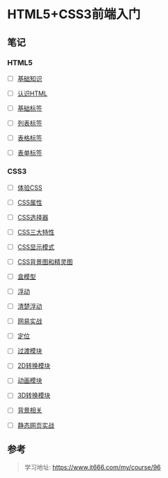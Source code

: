 

# HTML5+CSS3前端入门

## 笔记

### HTML5

- [ ] [基础知识](知播渔学习笔记/知播渔-李南江-01从零玩转HTML5+CSS3精讲1/01-基础知识.md)
- [ ] [认识HTML](知播渔学习笔记/知播渔-李南江-01从零玩转HTML5+CSS3精讲1/02-认识HTML.md)
- [ ] [基础标签](知播渔学习笔记/知播渔-李南江-01从零玩转HTML5+CSS3精讲1/03-基础标签.md)
- [ ] [列表标签](知播渔学习笔记/知播渔-李南江-01从零玩转HTML5+CSS3精讲1/04-列表标签.md)
- [ ] [表格标签](知播渔学习笔记/知播渔-李南江-01从零玩转HTML5+CSS3精讲1/05-表格标签.md)
- [ ] [表单标签](知播渔学习笔记/知播渔-李南江-01从零玩转HTML5+CSS3精讲1/06-表单标签.md)



### CSS3

- [ ] [体验CSS](知播渔学习笔记/知播渔-李南江-01从零玩转HTML5+CSS3精讲1/07-体验CSS.md)
- [ ] [CSS属性](知播渔学习笔记/知播渔-李南江-01从零玩转HTML5+CSS3精讲1/08-CSS属性.md)
- [ ] [CSS选择器](知播渔学习笔记/知播渔-李南江-01从零玩转HTML5+CSS3精讲1/09-CSS选择器.md)
- [ ] [CSS三大特性](知播渔学习笔记/知播渔-李南江-01从零玩转HTML5+CSS3精讲1/10-CSS三大特性.md)
- [ ] [CSS显示模式](知播渔学习笔记/知播渔-李南江-01从零玩转HTML5+CSS3精讲1/11-CSS显示模式.md)
- [ ] [CSS背景图和精灵图](知播渔学习笔记/知播渔-李南江-01从零玩转HTML5+CSS3精讲1/12-CSS背景和精灵图.md)
- [ ] [盒模型](知播渔学习笔记/知播渔-李南江-01从零玩转HTML5+CSS3精讲1/13-盒模型.md)
- [ ] [浮动](知播渔学习笔记/知播渔-李南江-01从零玩转HTML5+CSS3精讲1/14-浮动.md)
- [ ] [清楚浮动](知播渔学习笔记/知播渔-李南江-01从零玩转HTML5+CSS3精讲1/15-清除浮动.md)
- [ ] [网易实战](知播渔学习笔记/知播渔-李南江-01从零玩转HTML5+CSS3精讲1/16-网易实战.md)
- [ ] [定位](知播渔学习笔记/知播渔-李南江-01从零玩转HTML5+CSS3精讲1/17-定位.md)
- [ ] [过渡模块](知播渔学习笔记/知播渔-李南江-01从零玩转HTML5+CSS3精讲1/18-过渡模块.md)
- [ ] [2D转换模块](知播渔学习笔记/知播渔-李南江-01从零玩转HTML5+CSS3精讲1/19-2D转换模块.md)
- [ ] [动画模块](知播渔学习笔记/知播渔-李南江-01从零玩转HTML5+CSS3精讲1/20-动画模块.md)
- [ ] [3D转换模块](知播渔学习笔记/知播渔-李南江-01从零玩转HTML5+CSS3精讲1/21-3D转换模块.md)
- [ ] [背景相关](知播渔学习笔记/知播渔-李南江-01从零玩转HTML5+CSS3精讲1/22-背景相关.md)
- [ ] [静态网页实战](知播渔学习笔记/知播渔-李南江-01从零玩转HTML5+CSS3精讲1/23-静态网页实战.md)



## 参考

> 学习地址: https://www.it666.com/my/course/96

